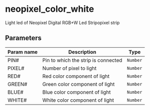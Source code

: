 neopixel_color_white
====================

Light led of Neopixel Digital RGB+W Led Stripopixel strip


Parameters
----------

| Param name | Description                                      | Type      |
 ------------|--------------------------------------------------|-----------
| PIN#       | Pin to which the strip is connected              | `Number`  |
| PIXEL#     | Number of pixel to light                         | `Number`  |
| RED#       | Red color component of light                     | `Number`  |
| GREEN#     | Green color component of light                   | `Number`  |
| BLUE#      | Blue color component of light                    | `Number`  |
| WHITE#     | White color component of light                   | `Number`  |

